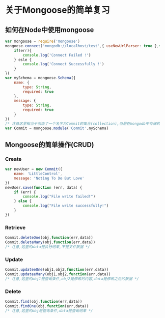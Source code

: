 # 关于Mongoose的简单复习

## 如何在Node中使用mongoose

```JavaScript
var mongoose = require('mongoose')
mongoose.connect('mongodb://localhost/test',{ useNewUrlParser: true },function(err){
    if(err){
        console.log('Connect Failed !')
    } esle {
        console.log('Connect Successfully !')
    }
})
var mySchema = mongoose.Schema({
    name: {
        type: String,
        required: true
    },
    message: {
        type: String,
        required: true
    }
})
/* 注意这里相当于创造了一个名字为Commit的集合(collection),但是在mongodb中存储的是集合commits */
var Commit = mongoose.module('Commit',mySchema)

```

## Mongoose的简单操作(CRUD)

### Create

```JavaScript
var newUser = new Commit({
    name: 'LittleControl',
    message: 'Noting To Do But Love'
})
newUser.save(function (err, data) {
    if (err) {
        console.log("File write failed!")
    } else {
        console.log("File write successfully!")
    }
})
```

### Retrieve

```JavaScript
Commit.deleteOne(obj,function(err,data))
Commit.deleteMany(obj,function(err,data))
/* 注意,这里的data是执行结果,不是文件数据 */
```

### Update

```JavaScript
Commit.updateeOne(obj1,obj2,function(err,data))
Commit.updateeMany(obj1,obj2,function(err,data))
/* 注意,这里的obj1是查询条件,obj2是修改的内容,data是修改之后的数据 */
```

### Delete

```JavaScript
Commit.find(obj,function(err,data))
Commit.findOne(obj,function(err,data))
/* 注意,这里的obj是查询条件,data是查询结果 */
```
